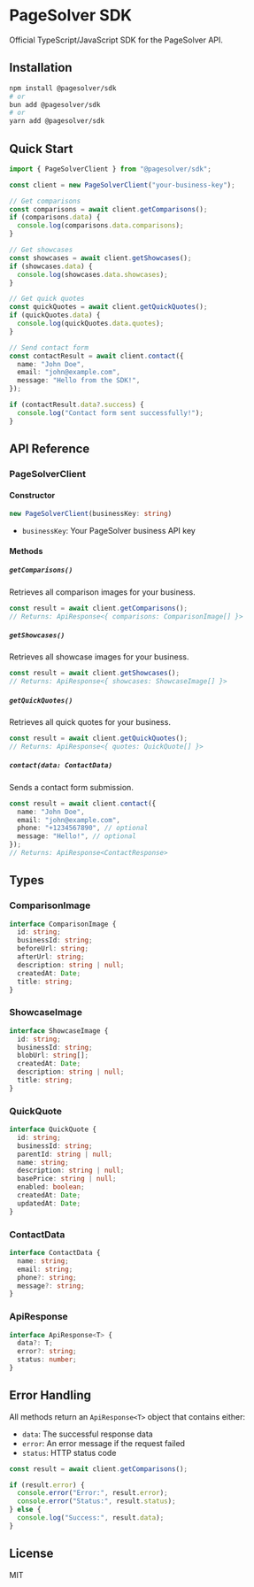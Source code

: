 # PageSolver SDK

Official TypeScript/JavaScript SDK for the PageSolver API.

## Installation

```bash
npm install @pagesolver/sdk
# or
bun add @pagesolver/sdk
# or
yarn add @pagesolver/sdk
```

## Quick Start

```typescript
import { PageSolverClient } from "@pagesolver/sdk";

const client = new PageSolverClient("your-business-key");

// Get comparisons
const comparisons = await client.getComparisons();
if (comparisons.data) {
  console.log(comparisons.data.comparisons);
}

// Get showcases
const showcases = await client.getShowcases();
if (showcases.data) {
  console.log(showcases.data.showcases);
}

// Get quick quotes
const quickQuotes = await client.getQuickQuotes();
if (quickQuotes.data) {
  console.log(quickQuotes.data.quotes);
}

// Send contact form
const contactResult = await client.contact({
  name: "John Doe",
  email: "john@example.com",
  message: "Hello from the SDK!",
});

if (contactResult.data?.success) {
  console.log("Contact form sent successfully!");
}
```

## API Reference

### PageSolverClient

#### Constructor

```typescript
new PageSolverClient(businessKey: string)
```

- `businessKey`: Your PageSolver business API key

#### Methods

##### `getComparisons()`

Retrieves all comparison images for your business.

```typescript
const result = await client.getComparisons();
// Returns: ApiResponse<{ comparisons: ComparisonImage[] }>
```

##### `getShowcases()`

Retrieves all showcase images for your business.

```typescript
const result = await client.getShowcases();
// Returns: ApiResponse<{ showcases: ShowcaseImage[] }>
```

##### `getQuickQuotes()`

Retrieves all quick quotes for your business.

```typescript
const result = await client.getQuickQuotes();
// Returns: ApiResponse<{ quotes: QuickQuote[] }>
```

##### `contact(data: ContactData)`

Sends a contact form submission.

```typescript
const result = await client.contact({
  name: "John Doe",
  email: "john@example.com",
  phone: "+1234567890", // optional
  message: "Hello!", // optional
});
// Returns: ApiResponse<ContactResponse>
```

## Types

### ComparisonImage

```typescript
interface ComparisonImage {
  id: string;
  businessId: string;
  beforeUrl: string;
  afterUrl: string;
  description: string | null;
  createdAt: Date;
  title: string;
}
```

### ShowcaseImage

```typescript
interface ShowcaseImage {
  id: string;
  businessId: string;
  blobUrl: string[];
  createdAt: Date;
  description: string | null;
  title: string;
}
```

### QuickQuote

```typescript
interface QuickQuote {
  id: string;
  businessId: string;
  parentId: string | null;
  name: string;
  description: string | null;
  basePrice: string | null;
  enabled: boolean;
  createdAt: Date;
  updatedAt: Date;
}
```

### ContactData

```typescript
interface ContactData {
  name: string;
  email: string;
  phone?: string;
  message?: string;
}
```

### ApiResponse

```typescript
interface ApiResponse<T> {
  data?: T;
  error?: string;
  status: number;
}
```

## Error Handling

All methods return an `ApiResponse<T>` object that contains either:

- `data`: The successful response data
- `error`: An error message if the request failed
- `status`: HTTP status code

```typescript
const result = await client.getComparisons();

if (result.error) {
  console.error("Error:", result.error);
  console.error("Status:", result.status);
} else {
  console.log("Success:", result.data);
}
```

## License

MIT
